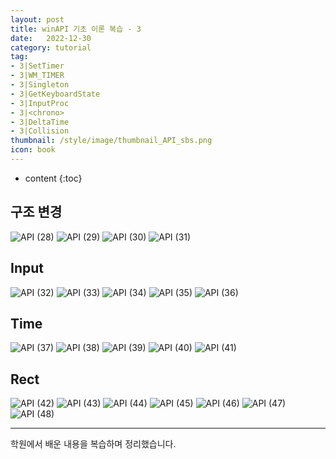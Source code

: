 ```yaml
---
layout: post
title: winAPI 기초 이론 복습 - 3
date:   2022-12-30
category: tutorial
tag:
- 3|SetTimer
- 3|WM_TIMER
- 3|Singleton
- 3|GetKeyboardState
- 3|InputProc
- 3|<chrono>
- 3|DeltaTime
- 3|Collision
thumbnail: /style/image/thumbnail_API_sbs.png
icon: book
---
```


* content
{:toc}

## 구조 변경

![API (28)](https://github.com/ssonsonya/ssonsonya.github.io/assets/116151781/0834e821-afe9-4737-9ba1-d538cbfefaff)
![API (29)](https://github.com/ssonsonya/ssonsonya.github.io/assets/116151781/93cbdb07-8149-431f-92a4-958a30188262)
![API (30)](https://github.com/ssonsonya/ssonsonya.github.io/assets/116151781/19bf35fa-665a-4e50-b78a-b8787cdd38b5)
![API (31)](https://github.com/ssonsonya/ssonsonya.github.io/assets/116151781/cf498a37-f738-4b01-9024-e2f52e01bbe0)

## Input
![API (32)](https://github.com/ssonsonya/ssonsonya.github.io/assets/116151781/34d0632a-7454-411d-b83a-2ba0170b3abc)
![API (33)](https://github.com/ssonsonya/ssonsonya.github.io/assets/116151781/73209890-7162-40b1-8ee1-a419dd14218d)
![API (34)](https://github.com/ssonsonya/ssonsonya.github.io/assets/116151781/1eee47e2-ea32-42df-82d0-50b5cfab7354)
![API (35)](https://github.com/ssonsonya/ssonsonya.github.io/assets/116151781/7f9b9cfa-f778-4f68-b89f-51ab00a14b74)
![API (36)](https://github.com/ssonsonya/ssonsonya.github.io/assets/116151781/6c735125-0d96-4429-bc99-be248c478dd1)

## Time
![API (37)](https://github.com/ssonsonya/ssonsonya.github.io/assets/116151781/d78343ff-2e97-4fe4-a6f9-5cba29682948)
![API (38)](https://github.com/ssonsonya/ssonsonya.github.io/assets/116151781/4efbb4d3-fe8c-4e79-bb58-0d21eb83c905)
![API (39)](https://github.com/ssonsonya/ssonsonya.github.io/assets/116151781/818aa74c-e722-4226-9e9d-5c2d566d06c9)
![API (40)](https://github.com/ssonsonya/ssonsonya.github.io/assets/116151781/301ef1cb-a6ff-49fc-9bc9-9beb0ed22048)
![API (41)](https://github.com/ssonsonya/ssonsonya.github.io/assets/116151781/78e69299-2c72-48c8-9424-d06f66c300ce)

## Rect
![API (42)](https://github.com/ssonsonya/ssonsonya.github.io/assets/116151781/b9d8cdaa-1200-4a90-92fd-dbba489207ce)
![API (43)](https://github.com/ssonsonya/ssonsonya.github.io/assets/116151781/6d0434be-19e9-44b0-a074-1096ca867fdf)
![API (44)](https://github.com/ssonsonya/ssonsonya.github.io/assets/116151781/7aaa0226-4872-4202-b691-584a738af912)
![API (45)](https://github.com/ssonsonya/ssonsonya.github.io/assets/116151781/e95726ce-12c6-4006-b098-c08267869170)
![API (46)](https://github.com/ssonsonya/ssonsonya.github.io/assets/116151781/7c3c9a5f-a68c-416b-b738-c8f4956fcc41)
![API (47)](https://github.com/ssonsonya/ssonsonya.github.io/assets/116151781/83c35621-3fec-49e1-9d67-f0e86a52d73c)
![API (48)](https://github.com/ssonsonya/ssonsonya.github.io/assets/116151781/cca7dbd6-5ab1-4018-9edc-e3870d4b5e79)

***
학원에서 배운 내용을 복습하며 정리했습니다.